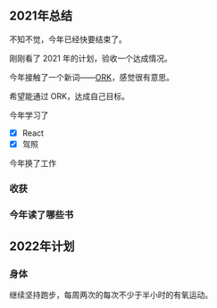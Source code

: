 ## 2021年总结

不知不觉，今年已经快要结束了。

刚刚看了 2021 年的计划，验收一个达成情况。


今年接触了一个新词——[ORK](https://www.okr.com/)，感觉很有意思。

希望能通过 ORK，达成自己目标。

今年学习了
- [x] React
- [x] 驾照 

今年换了工作

### 收获

### 今年读了哪些书


## 2022年计划

### 身体
继续坚持跑步，每周两次的每次不少于半小时的有氧运动。

## 
